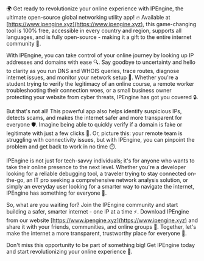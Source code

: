 🌍 Get ready to revolutionize your online experience with IPEngine, the ultimate open-source global networking utility app! 🔥 Available at [https://www.ipengine.xyz](https://www.ipengine.xyz), this game-changing tool is 100% free, accessible in every country and region, supports all languages, and is fully open-source - making it a gift to the entire internet community 🎁.

With IPEngine, you can take control of your online journey by looking up IP addresses and domains with ease 🔍. Say goodbye to uncertainty and hello to clarity as you run DNS and WHOIS queries, trace routes, diagnose internet issues, and monitor your network setup 📡. Whether you're a student trying to verify the legitimacy of an online course, a remote worker troubleshooting their connection woes, or a small business owner protecting your website from cyber threats, IPEngine has got you covered 🔒.

But that's not all! This powerful app also helps identify suspicious IPs, detects scams, and makes the internet safer and more transparent for everyone 🛡️. Imagine being able to quickly verify if a domain is fake or legitimate with just a few clicks 👀. Or, picture this: your remote team is struggling with connectivity issues, but with IPEngine, you can pinpoint the problem and get back to work in no time ⏱️.

IPEngine is not just for tech-savvy individuals; it's for anyone who wants to take their online presence to the next level. Whether you're a developer looking for a reliable debugging tool, a traveler trying to stay connected on-the-go, an IT pro seeking a comprehensive network analysis solution, or simply an everyday user looking for a smarter way to navigate the internet, IPEngine has something for everyone 🌈.

So, what are you waiting for? Join the IPEngine community and start building a safer, smarter internet - one IP at a time ⚡️. Download IPEngine from our website [https://www.ipengine.xyz](https://www.ipengine.xyz) and share it with your friends, communities, and online groups 🤩. Together, let's make the internet a more transparent, trustworthy place for everyone 💪.

Don't miss this opportunity to be part of something big! Get IPEngine today and start revolutionizing your online experience 🚀.
